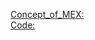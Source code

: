 [Concept_of_MEX:](https://www.youtube.com/watch?v=DOgqx5XSSLE)\
[Code:](https://ideone.com/i7DIF1)

